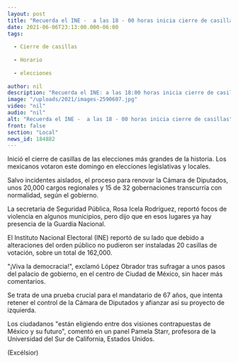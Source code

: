```yaml
---
layout: post
title: "Recuerda el INE -  a las 18 - 00 horas inicia cierre de casillas"
date: 2021-06-06T23:13:00.000-06:00
tags:
  
  - Cierre de casillas
  
  - Horario
  
  - elecciones
  
author: nil
description: "Recuerda el INE: a las 18:00 horas inicia cierre de casillas"
image: "/uploads/2021/images-2590607.jpg"
video: "nil"
audio: "nil"
alt: "Recuerda el INE -  a las 18 - 00 horas inicia cierre de casillas"
front: false
section: "Local"
news_id: 184882
---
```


Inició el cierre de casillas de las elecciones más grandes de la historia.  Los mexicanos votaron este domingo en elecciones legislativas y locales.

Salvo incidentes aislados, el proceso para renovar la Cámara de Diputados, unos 20,000 cargos regionales y 15 de 32 gobernaciones transcurría con normalidad, según el gobierno.

La secretaria de Seguridad Pública, Rosa Icela Rodríguez, reportó focos de violencia en algunos municipios, pero dijo que en esos lugares ya hay presencia de la Guardia Nacional.

El Instituto Nacional Electoral (INE) reportó de su lado que debido a alteraciones del orden público no pudieron ser instaladas 20 casillas de votación, sobre un total de 162,000.

"¡Viva la democracia!", exclamó López Obrador tras sufragar a unos pasos del palacio de gobierno, en el centro de Ciudad de México, sin hacer más comentarios.

Se trata de una prueba crucial para el mandatario de 67 años, que intenta retener el control de la Cámara de Diputados y afianzar así su proyecto de izquierda.

Los ciudadanos "están eligiendo entre dos visiones contrapuestas de México y su futuro", comentó en un panel Pamela Starr, profesora de la Universidad del Sur de California, Estados Unidos.

(Excélsior)